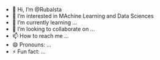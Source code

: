 - 👋 Hi, I’m @Rubalsta
- 👀 I’m interested in MAchine Learning and Data Sciences
- 🌱 I’m currently learning ...
- 💞️ I’m looking to collaborate on ...
- 📫 How to reach me ...
- 😄 Pronouns: ...
- ⚡ Fun fact: ...

<!---
Rubalsta/Rubalsta is a ✨ special ✨ repository because its `README.md` (this file) appears on your GitHub profile.
You can click the Preview link to take a look at your changes.
--->
